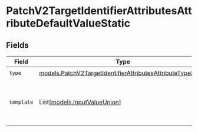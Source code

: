 # PatchV2TargetIdentifierAttributesAttributeDefaultValueStatic


## Fields

| Field                                                                                                                            | Type                                                                                                                             | Required                                                                                                                         | Description                                                                                                                      | Example                                                                                                                          |
| -------------------------------------------------------------------------------------------------------------------------------- | -------------------------------------------------------------------------------------------------------------------------------- | -------------------------------------------------------------------------------------------------------------------------------- | -------------------------------------------------------------------------------------------------------------------------------- | -------------------------------------------------------------------------------------------------------------------------------- |
| `type`                                                                                                                           | [models.PatchV2TargetIdentifierAttributesAttributeTypeStatic](../models/patchv2targetidentifierattributesattributetypestatic.md) | :heavy_check_mark:                                                                                                               | N/A                                                                                                                              | static                                                                                                                           |
| `template`                                                                                                                       | List[[models.InputValueUnion](../models/inputvalueunion.md)]                                                                     | :heavy_check_mark:                                                                                                               | N/A                                                                                                                              | [<br/>{<br/>"value": 5<br/>}<br/>]                                                                                               |